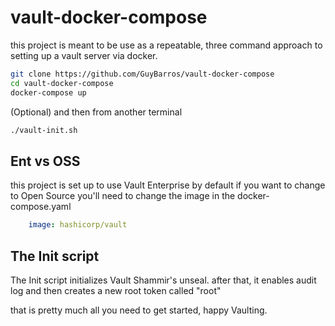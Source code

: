 # vault-docker-compose

this project is meant to be use as a repeatable, three command approach to setting up a vault server via docker.

```bash
git clone https://github.com/GuyBarros/vault-docker-compose
cd vault-docker-compose
docker-compose up
```

(Optional) and then from another terminal

```bash
./vault-init.sh
```

## Ent vs OSS

this project is set up to use Vault Enterprise by default if you want to change to Open Source you'll need to change the image in the docker-compose.yaml

```yaml
    image: hashicorp/vault
```

## The Init script

The Init script initializes Vault Shammir's unseal. after that, it enables audit log and then creates a new root token called "root"

that is pretty much all you need to get started, happy Vaulting.


